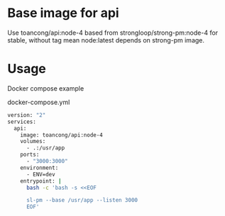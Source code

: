 # Base image for api #

Use toancong/api:node-4 based from strongloop/strong-pm:node-4 for stable, without tag mean node:latest depends on strong-pm image.

# Usage #

Docker compose example

  docker-compose.yml

  ``` bash
  version: "2"
  services:
    api:
      image: toancong/api:node-4
      volumes:
        - .:/usr/app
      ports:
        - "3000:3000"
      environment:
        - ENV=dev
      entrypoint: |
        bash -c 'bash -s <<EOF

        sl-pm --base /usr/app --listen 3000
        EOF'
  ```
